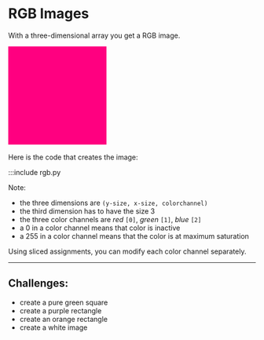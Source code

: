 
# RGB Images

With a three-dimensional array you get a RGB image.

![](../images/pink.png)

Here is the code that creates the image:

:::include rgb.py

Note:

* the three dimensions are `(y-size, x-size, colorchannel)`
* the third dimension has to have the size 3
* the three color channels are *red* `[0]`, *green* `[1]`, *blue* `[2]`
* a 0 in a color channel means that color is inactive
* a 255 in a color channel means that the color is at maximum saturation

Using sliced assignments, you can modify each color channel separately.

----

## Challenges:

* create a pure green square
* create a purple rectangle
* create an orange rectangle
* create a white image
